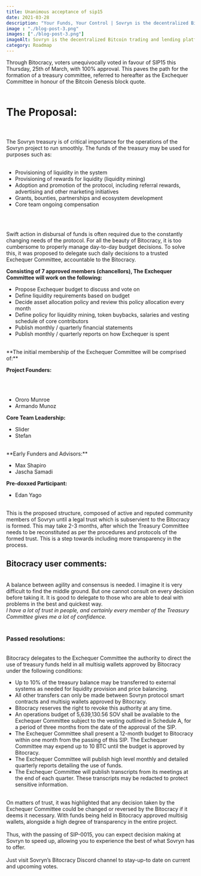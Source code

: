 ```yaml
---
title: Unanimous acceptance of sip15
date: 2021-03-28
description: "Your Funds, Your Control | Sovryn is the decentralized Bitcoin trading and lending platform"
image : "./blog-post-3.png"
images: ["./blog-post-3.png"]
imageAlt: Sovryn is the decentralized Bitcoin trading and lending platform.
category: Roadmap
---
```

Through Bitocracy, voters unequivocally voted in favour of SIP15 this Thursday, 25th of March, with 100% approval. This paves the path for the formation of a treasury committee, referred to hereafter as the Exchequer Committee in honour of the Bitcoin Genesis block quote.
<br />
<br />
# The Proposal:

<br />
<br />
The Sovryn treasury is of critical importance for the operations of the Sovryn project to run smoothly. The funds of the treasury may be used for purposes such as:
<br />
<br />

* Provisioning of liquidity in the system
* Provisioning of rewards for liquidity (liquidity mining)
* Adoption and promotion of the protocol, including referral rewards, advertising and other marketing initiatives
* Grants, bounties, partnerships and ecosystem development
* Core team ongoing compensation

<br />
<br />

Swift action in disbursal of funds is often required due to the constantly changing needs of the protocol. For all the beauty of Bitocracy, it is too cumbersome to properly manage day-to-day budget decisions. To solve this, it was proposed to delegate such daily decisions to a trusted Exchequer Committee, accountable to the Bitocracy.

**Consisting of 7 approved members (chancellors), The Exchequer Committee will work on the following:**

* Propose Exchequer budget to discuss and vote on
* Define liquidity requirements based on budget
* Decide asset allocation policy and review this policy allocation every month
* Define policy for liquidity mining, token buybacks, salaries and vesting schedule of core contributors
* Publish monthly / quarterly financial statements
* Publish monthly / quarterly reports on how Exchequer is spent

<br />
**The initial membership of the Exchequer Committee will be comprised of:**
<br />

**Project Founders:**

<br />
<br />

* Ororo Munroe
* Armando Munoz

**Core Team Leadership:**

* Slider
* Stefan

<br />
**Early Funders and Advisors:**
<br />

* Max Shapiro
* Jascha Samadi

**Pre-doxxed Participant:**
<br />

* Edan Yago

<br />
This is the proposed structure, composed of active and reputed community members of Sovryn until a legal trust which is subservient to the Bitocracy is formed. This may take 2-3 months, after which the Treasury Committee needs to be reconstituted as per the procedures and protocols of the formed trust. This is a step towards including more transparency in the process.
<br />

## Bitocracy user comments:
<br />
A balance between agility and consensus is needed. I imagine it is very difficult to find the middle ground. But one cannot consult on every decision before taking it. It is good to delegate to those who are able to deal with problems in the best and quickest way.
<br />
<i>I have a lot of trust in people, and certainly every member of the Treasury Committee gives me a lot of confidence.</i>
<br />
<br />
<h3>Passed resolutions:</h3>
<br />
Bitocracy delegates to the Exchequer Committee the authority to direct the use of treasury funds held in all multisig wallets approved by Bitocracy under the following conditions:
<br />
    
* Up to 10% of the treasury balance may be transferred to external systems as needed for liquidity provision and price balancing.
* All other transfers can only be made between Sovryn protocol smart contracts and multisig wallets approved by Bitocracy.
* Bitocracy reserves the right to revoke this authority at any time.
* An operations budget of 5,639,130.56 SOV shall be available to the Exchequer Committee subject to the vesting outlined in Schedule A, for a period of three months from the date of the approval of the SIP.
* The Exchequer Committee shall present a 12-month budget to Bitocracy within one month from the passing of this SIP. The Exchequer Committee may expend up to 10 BTC until the budget is approved by Bitocracy.
* The Exchequer Committee will publish high level monthly and detailed quarterly reports detailing the use of funds.
* The Exchequer Committee will publish transcripts from its meetings at the end of each quarter. These transcripts may be redacted to protect sensitive information.
<br />
On matters of trust, it was highlighted that any decision taken by the Exchequer Committee could be changed or reversed by the Bitocracy if it deems it necessary. With funds being held in Bitocracy approved multisig wallets, alongside a high degree of transparency in the entire project.
<br />
<br />
Thus, with the passing of SIP-0015, you can expect decision making at Sovryn to speed up, allowing you to experience the best of what Sovryn has to offer.
<br />
<br />
Just visit Sovryn’s Bitocracy Discord channel to stay-up-to date on current and upcoming votes.
<br />
<br />

